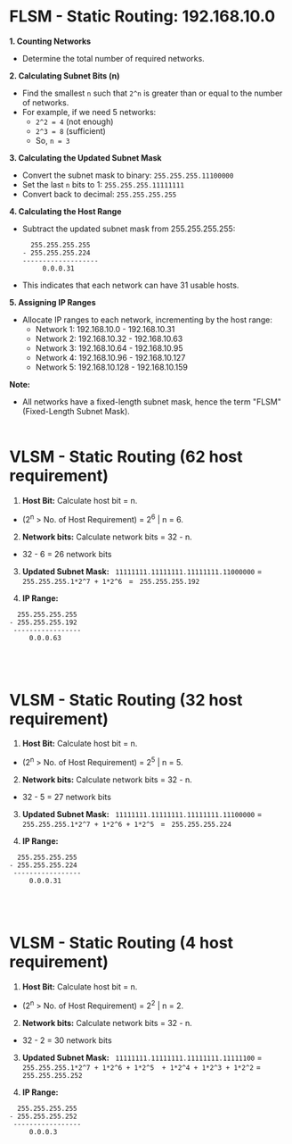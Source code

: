 # FLSM - Static Routing: 192.168.10.0

**1. Counting Networks**

- Determine the total number of required networks.

**2. Calculating Subnet Bits (n)**

- Find the smallest `n` such that `2^n` is greater than or equal to the number of networks.
- For example, if we need 5 networks:
  - `2^2 = 4` (not enough)
  - `2^3 = 8` (sufficient)
  - So, `n = 3`

**3. Calculating the Updated Subnet Mask**

- Convert the subnet mask to binary:
     `255.255.255.11100000`
- Set the last `n` bits to 1:
     `255.255.255.11111111`
- Convert back to decimal:
     `255.255.255.255`

**4. Calculating the Host Range**

- Subtract the updated subnet mask from 255.255.255.255:

     ```
       255.255.255.255
   - 255.255.255.224
     -------------------
          0.0.0.31
     ```

- This indicates that each network can have 31 usable hosts.

**5. Assigning IP Ranges**

- Allocate IP ranges to each network, incrementing by the host range:
  - Network 1: 192.168.10.0 - 192.168.10.31
  - Network 2: 192.168.10.32 - 192.168.10.63
  - Network 3: 192.168.10.64 - 192.168.10.95
  - Network 4: 192.168.10.96 - 192.168.10.127
  - Network 5: 192.168.10.128 - 192.168.10.159

**Note:**

- All networks have a fixed-length subnet mask, hence the term "FLSM" (Fixed-Length Subnet Mask).
<br><br>

# VLSM - Static Routing (62 host requirement)

1. **Host Bit:** Calculate host bit = n.
- (2<sup>n</sup> > No. of Host Requirement) = 2<sup>6</sup> | n = 6.

2. **Network bits:** Calculate network bits = 32 - n.
- 32 - 6 = 26 network bits

3. **Updated Subnet Mask:** ``` 11111111.11111111.11111111.11000000``` = ```255.255.255.1*2^7 + 1*2^6 ``` = ``` 255.255.255.192```

4. **IP Range:**

```
  255.255.255.255
- 255.255.255.192
 -----------------
     0.0.0.63
```
<br><br>

# VLSM - Static Routing (32 host requirement)

1. **Host Bit:** Calculate host bit = n.
- (2<sup>n</sup> > No. of Host Requirement) = 2<sup>5</sup> | n = 5.

2. **Network bits:** Calculate network bits = 32 - n.
- 32 - 5 = 27 network bits

3. **Updated Subnet Mask:** ``` 11111111.11111111.11111111.11100000``` = ```255.255.255.1*2^7 + 1*2^6 + 1*2^5 ``` = ``` 255.255.255.224```

4. **IP Range:**

```
  255.255.255.255
- 255.255.255.224
 -----------------
     0.0.0.31
```
<br><br>

# VLSM - Static Routing (4 host requirement)

1. **Host Bit:** Calculate host bit = n.
- (2<sup>n</sup> > No. of Host Requirement) = 2<sup>2</sup> | n = 2.

2. **Network bits:** Calculate network bits = 32 - n.
- 32 - 2 = 30 network bits

3. **Updated Subnet Mask:** ``` 11111111.11111111.11111111.11111100``` = ```255.255.255.1*2^7 + 1*2^6 + 1*2^5  + 1*2^4 + 1*2^3 + 1*2^2``` = ``` 255.255.255.252```

4. **IP Range:**

```
  255.255.255.255
- 255.255.255.252
 -----------------
     0.0.0.3
```